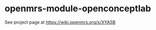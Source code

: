openmrs-module-openconceptlab
=============================

See project page at https://wiki.openmrs.org/x/XYA5B
